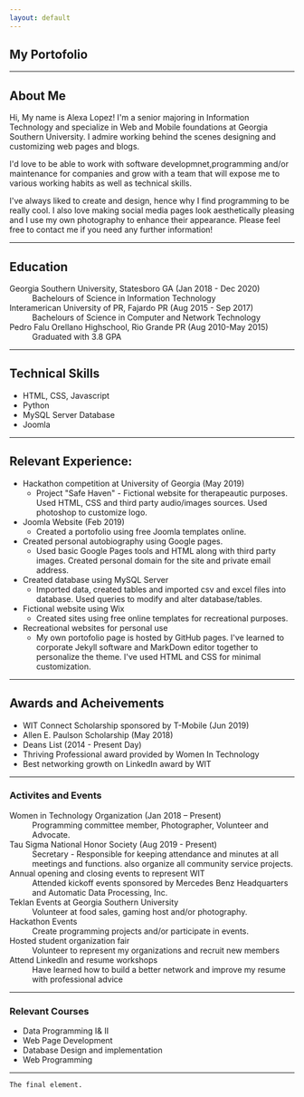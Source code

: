```yaml
---
layout: default
---
```


## My Portofolio 
* * * *

## About Me

Hi, My name is Alexa Lopez! I'm a senior majoring in Information Technology and specialize in Web and Mobile foundations at Georgia Southern University. I admire working behind the scenes designing and customizing web pages and blogs. 

I'd love to be able to work with software developmnet,programming and/or maintenance for companies and grow with a team that will expose me to various working habits as well as technical skills. 

I've always liked to create and design, hence why I find programming to be really cool. I also love making social media pages look aesthetically pleasing and I use my own photography to enhance their appearance.  Please feel free to contact me if you need any further information!

* * *

## Education

<dl>
<dt>Georgia Southern University, Statesboro GA (Jan 2018 - Dec 2020)</dt>
<dd>Bachelours of Science in  Information Technology</dd>
<dt>Interamerican University of PR, Fajardo PR (Aug 2015 - Sep 2017)</dt>
<dd>Bachelours of Science in Computer and Network Technology</dd>
<dt>Pedro Falu Orellano Highschool, Rio Grande PR (Aug 2010-May 2015)</dt>
<dd>Graduated with 3.8 GPA</dd>
</dl>
   
* * *

## Technical Skills

*  HTML, CSS, Javascript
*  Python
*  MySQL Server Database
*  Joomla


* * *

## Relevant Experience:

- Hackathon competition at University of Georgia (May 2019)
  - Project "Safe Haven" - Fictional website for therapeautic purposes. Used HTML, CSS and third party audio/images sources. Used photoshop to customize logo.
- Joomla Website (Feb 2019)
   - Created a portofolio using free Joomla templates online.
- Created personal autobiography using Google pages.
   - Used basic Google Pages tools and HTML along with third party images. Created personal domain for the site and private email address.
- Created database using MySQL Server
   - Imported data, created tables and imported csv and excel files into database. Used queries to modify and alter database/tables.
- Fictional website using Wix
    - Created sites using free online templates for recreational purposes. 
- Recreational websites for personal use
   - My own portofolio page is hosted by GitHub pages. I've learned to corporate Jekyll software and MarkDown editor together to personalize the theme. I've used HTML and CSS for minimal customization.

* * *

## Awards and Acheivements 

*  WIT Connect Scholarship sponsored by T-Mobile (Jun 2019)
*  Allen E. Paulson Scholarship (May 2018)
*  Deans List (2014 - Present Day)
*  Thriving Professional award provided by Women In Technology
*  Best networking growth on LinkedIn award by WIT


* * *


### Activites and Events
<dl>
   <dt> Women in Technology Organization (Jan 2018 – Present)</dt>
      <dd> Programming committee member, Photographer, Volunteer and Advocate.</dd>
   <dt> Tau Sigma National Honor Society (Aug 2019 - Present)</dt>
      <dd> Secretary - Responsible for keeping attendance and minutes at all meetings
      and functions. also organize all community service projects.</dd>
   <dt> Annual opening and closing events to represent WIT</dt> 
      <dd> Attended kickoff events sponsored by Mercedes Benz Headquarters and Automatic Data Processing, Inc.</dd>
   <dt> Teklan Events at Georgia Southern University</dt>
      <dd> Volunteer at food sales, gaming host and/or photography.</dd>
   <dt> Hackathon Events</dt>
      <dd> Create programming projects and/or participate in events.</dd>
   <dt> Hosted student organization fair </dt>
      <dd> Volunteer to represent my organizations and recruit new members </dd>
   <dt> Attend LinkedIn and resume workshops </dt>
      <dd> Have learned how to build a better network and improve my resume with professional advice</dd>
</dl>

* * *

### Relevant Courses 
 - Data Programming I& II
 - Web Page Development
 - Database Design and implementation
 - Web Programming
 
* * *
   

```
The final element.
```
